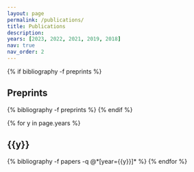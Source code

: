 ```yaml
---
layout: page
permalink: /publications/
title: Publications
description:
years: [2023, 2022, 2021, 2019, 2018]
nav: true
nav_order: 2
---
```

<!-- _pages/publications.md -->
<div class="publications">

{% if bibliography -f preprints %}
<h2 class="year">Preprints</h2>
{% bibliography -f preprints %}
{% endif %}

{% for y in page.years %}
  <h2 class="year">{{y}}</h2>
  {% bibliography -f papers -q @*[year={{y}}]* %}
{% endfor %}

</div>
